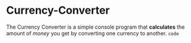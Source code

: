 # Currency-Converter
The Currency Converter is a simple console program that **calculates** the amount of *money* you get by converting one currency to another.
`code`

